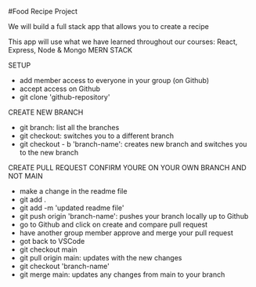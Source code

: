 #Food Recipe Project

We will build a full stack app that allows you to create a recipe 

This app will use what we have learned throughout our courses: React, Express, Node & Mongo MERN STACK

SETUP
- add member access to everyone in your group (on Github)
- accept access on Github
- git clone 'github-repository'

CREATE NEW BRANCH
- git branch: list all the branches
- git checkout: switches you to a different branch
- git checkout - b 'branch-name': creates new branch and switches you to the new branch

CREATE PULL REQUEST
CONFIRM YOURE ON YOUR OWN BRANCH AND NOT MAIN
- make a change in the readme file
- git add .
- git add -m 'updated readme file'
- git push origin 'branch-name': pushes your branch locally up to Github
- go to Github and click on create and compare pull request
- have another group member approve and merge your pull request
- got back to VSCode
- git checkout main
- git pull origin main: updates with the new changes
- git checkout 'branch-name'
- git merge main: updates any changes from main to your branch

